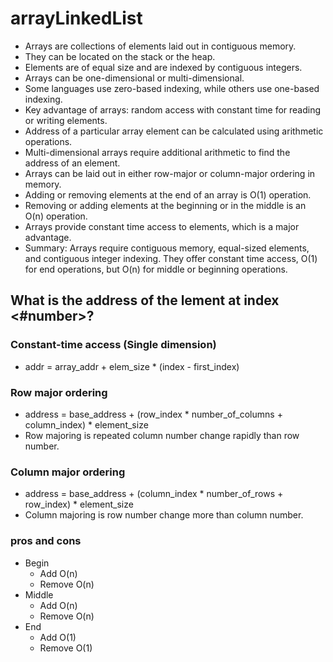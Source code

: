 # arrayLinkedList
- Arrays are collections of elements laid out in contiguous memory.
- They can be located on the stack or the heap.
- Elements are of equal size and are indexed by contiguous integers.
- Arrays can be one-dimensional or multi-dimensional.
- Some languages use zero-based indexing, while others use one-based indexing.
- Key advantage of arrays: random access with constant time for reading or writing elements.
- Address of a particular array element can be calculated using arithmetic operations.
- Multi-dimensional arrays require additional arithmetic to find the address of an element.
- Arrays can be laid out in either row-major or column-major ordering in memory.
- Adding or removing elements at the end of an array is O(1) operation.
- Removing or adding elements at the beginning or in the middle is an O(n) operation.
- Arrays provide constant time access to elements, which is a major advantage.
- Summary: Arrays require contiguous memory, equal-sized elements, and contiguous integer indexing. They offer constant time access, O(1) for end operations, but O(n) for middle or beginning operations.

## What is the address of the lement at index <#number>?
### Constant-time access (Single dimension)
- addr = array_addr + elem_size * (index - first_index)

### Row major ordering
-   address = base_address + (row_index * number_of_columns + column_index) * element_size
-   Row majoring is repeated column number change rapidly than row number. 

### Column major ordering
-   address = base_address + (column_index * number_of_rows + row_index) * element_size
-   Column majoring is row number change more than column number.

### pros and cons
-   Begin
    -   Add O(n)
    -   Remove O(n)
-   Middle
    -   Add O(n)
    -   Remove  O(n)      
-   End
    -   Add O(1)
    -   Remove O(1)

